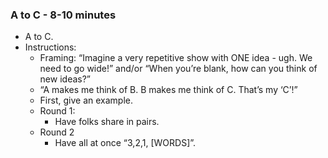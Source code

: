 ### A to C \- 8-10 minutes

* A to C.  
* Instructions:  
  * Framing: “Imagine a very repetitive show with ONE idea \- ugh. We need to go wide\!” and/or “When you’re blank, how can you think of new ideas?”  
  * “A makes me think of B. B makes me think of C. That’s my ‘C’\!”  
  * First, give an example.   
  * Round 1:  
    * Have folks share in pairs.   
  * Round 2  
    * Have all at once “3,2,1, \[WORDS\]”.